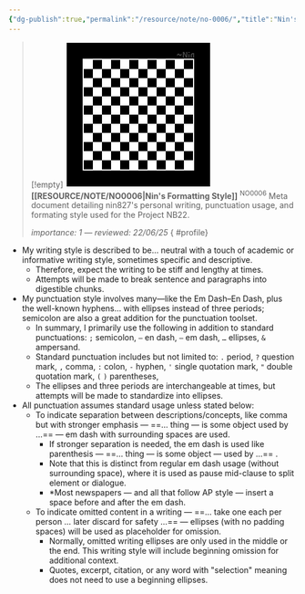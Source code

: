 ```yaml
---
{"dg-publish":true,"permalink":"/resource/note/no-0006/","title":"Nin's Formatting Style","tags":["-note","-meta"]}
---
```


>[!empty]
> ![RESOURCE/ASSET/OTHER/PlaceholderIcon.png|icon](/img/user/RESOURCE/ASSET/OTHER/PlaceholderIcon.png) <b class="title">[[RESOURCE/NOTE/NO0006\|Nin's Formatting Style]]</b> <sup class="title">NO0006</sup> <b> </b>
> Meta document detailing nin827's personal writing, punctuation usage, and formating style used for the Project NB22.
> 
> <i class="small">importance: 1 — reviewed: 22/06/25</i>
{ #profile}


- My writing style is described to be… neutral with a touch of academic or informative writing style, sometimes specific and descriptive.
	- Therefore, expect the writing to be stiff and lengthy at times.
	- Attempts will be made to break sentence and paragraphs into digestible chunks.
- My punctuation style involves many—like the Em Dash–En Dash, plus the well-known hyphens… with ellipses instead of three periods; semicolon are also a great addition for the punctuation toolset.
	- In summary, I primarily use the following in addition to standard punctuations: `;` semicolon, `–` en dash, `—` em dash, `…` ellipses, `&` ampersand.
	- Standard punctuation includes but not limited to: `.` period, `?` question mark, `,` comma, `:` colon, `-` hyphen, `'` single quotation mark, `"` double quotation mark, `(` `)` parentheses,
	- The ellipses and three periods are interchangeable at times, but attempts will be made to standardize into ellipses.
- All punctuation assumes standard usage unless stated below:
	- To indicate separation between descriptions/concepts, like comma but with stronger emphasis — ==… thing — is some object used by …== — em dash with surrounding spaces are used.
		- If stronger separation is needed, the em dash is used like parenthesis — ==… thing — is some object — used by …== .
		- Note that this is distinct from regular em dash usage (without surrounding space), where it is used as pause mid-clause to split element or dialogue.
		- *Most newspapers — and all that follow AP style — insert a space before and after the em dash.
	- To indicate omitted content in a writing — ==… take one each per person … later discard for safety …== — ellipses (with no padding spaces) will be used as placeholder for omission.
		- Normally, omitted writing ellipses are only used in the middle or the end. This writing style will include beginning omission for additional context.
		- Quotes, excerpt, citation, or any word with "selection" meaning does not need to use a beginning ellipses.
